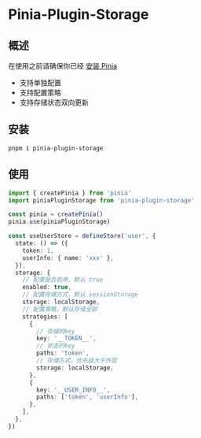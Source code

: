 # Pinia-Plugin-Storage



## 概述

在使用之前请确保你已经 [安装 Pinia](https://pinia.vuejs.org/zh/getting-started.html)

- 支持单独配置
- 支持配置策略
- 支持存储状态双向更新

## 安装

```
pnpm i pinia-plugin-storage
```

## 使用

```ts
import { createPinia } from 'pinia'
import piniaPluginStorage from 'pinia-plugin-storage'

const pinia = createPinia()
pinia.use(piniaPluginStorage)

const useUserStore = defineStore('user', {
  state: () => ({
    token: 1,
    userInfo: { name: 'xxx' },
  }),
  storage: {
    // 配置是否启用，默认 true
    enabled: true,
    // 配置存储方式，默认 sessionStorage
    storage: localStorage,
    // 配置策略，默认存储全部
    strategies: [
      {
        // 存储的key
        key: '__TOKEN__',
        // 状态的key
        paths: 'token',
        // 存储方式，优先级大于外层
        storage: localStorage,
      },
      {
        key: '__USER_INFO__',
        paths: ['token', 'userInfo'],
      },
    ],
  },
})
```